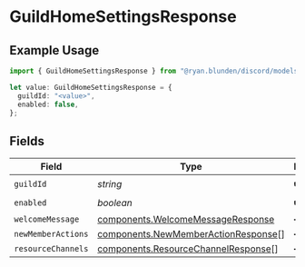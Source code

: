 # GuildHomeSettingsResponse

## Example Usage

```typescript
import { GuildHomeSettingsResponse } from "@ryan.blunden/discord/models/components";

let value: GuildHomeSettingsResponse = {
  guildId: "<value>",
  enabled: false,
};
```

## Fields

| Field                                                                                      | Type                                                                                       | Required                                                                                   | Description                                                                                |
| ------------------------------------------------------------------------------------------ | ------------------------------------------------------------------------------------------ | ------------------------------------------------------------------------------------------ | ------------------------------------------------------------------------------------------ |
| `guildId`                                                                                  | *string*                                                                                   | :heavy_check_mark:                                                                         | N/A                                                                                        |
| `enabled`                                                                                  | *boolean*                                                                                  | :heavy_check_mark:                                                                         | N/A                                                                                        |
| `welcomeMessage`                                                                           | [components.WelcomeMessageResponse](../../models/components/welcomemessageresponse.md)     | :heavy_minus_sign:                                                                         | N/A                                                                                        |
| `newMemberActions`                                                                         | [components.NewMemberActionResponse](../../models/components/newmemberactionresponse.md)[] | :heavy_minus_sign:                                                                         | N/A                                                                                        |
| `resourceChannels`                                                                         | [components.ResourceChannelResponse](../../models/components/resourcechannelresponse.md)[] | :heavy_minus_sign:                                                                         | N/A                                                                                        |